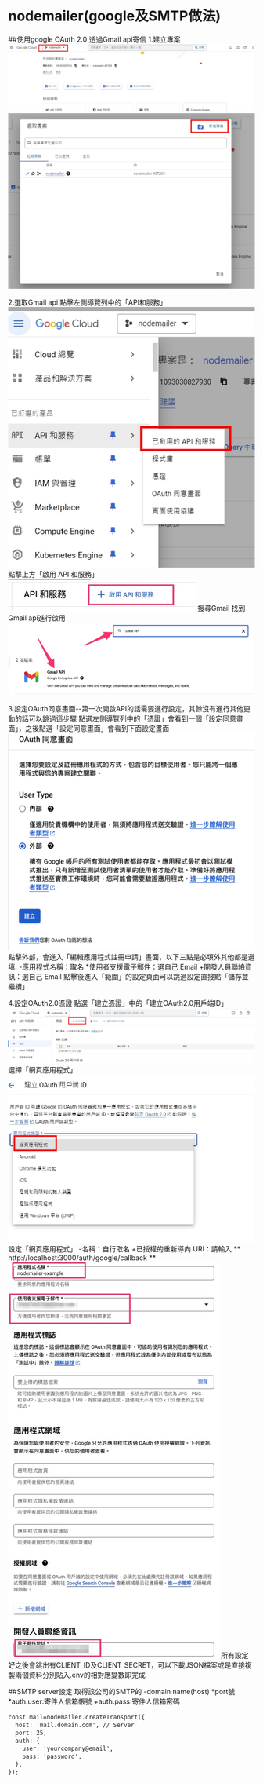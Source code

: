 # nodemailer(google及SMTP做法)

##使用google OAuth 2.0 透過Gmail api寄信
1.建立專案
  ![Select Project" Dropdown Menu](https://github.com/Jennifer53085/nodemailer/blob/main/1701914533295.jpg)
  ![Create New Project](https://github.com/Jennifer53085/nodemailer/blob/main/1701914555154.jpg)

2.選取Gmail api
  點擊左側導覽列中的「API和服務」
  ![APIs and Services Navber](https://github.com/Jennifer53085/nodemailer/blob/main/1701914587716_0.jpg)
  點擊上方「啟用 API 和服務」
  ![APIs and Services Button](https://github.com/Jennifer53085/nodemailer/blob/main/addApi.jpg)
  搜尋Gmail 找到Gmail api進行啟用
  ![Gmail api](https://github.com/Jennifer53085/nodemailer/blob/main/gmail_api.jpg)

3.設定OAuth同意畫面--第一次開啟API的話需要進行設定，其餘沒有進行其他更動的話可以跳過這步驟
  點選左側導覽列中的「憑證」會看到一個「設定同意畫面」，之後點選「設定同意畫面」會看到下面設定畫面
  ![OAuth 2.0 Configuration Screen](https://github.com/Jennifer53085/nodemailer/blob/main/agreement.png)
  點擊外部，會進入「編輯應用程式註冊申請」畫面，以下三點是必填外其他都是選填:
  -應用程式名稱：取名
  *使用者支援電子郵件：選自己 Email
  +開發人員聯絡資訊：選自己 Email
  點擊後進入「範圍」的設定頁面可以跳過設定直接點「儲存並繼續」

4.設定OAuth2.0憑證
  點選「建立憑證」中的「建立OAuth2.0用戶端ID」
  ![Create Credentials](https://github.com/Jennifer53085/nodemailer/blob/main/1701914679132_0.jpg)
  選擇「網頁應用程式」
  ![Select Web Application](https://github.com/Jennifer53085/nodemailer/blob/main/1701914697465_0.jpg)
  設定「網頁應用程式」
  -名稱：自行取名
  +已授權的重新導向 URI：請輸入 ** http://localhost:3000/auth/google/callback **
  ![Setting Web Application](https://github.com/Jennifer53085/nodemailer/blob/main/202307211128.jpg)
  所有設定好之後會跳出有CLIENT_ID及CLIENT_SECRET，可以下載JSON檔案或是直接複製兩個資料分別貼入.env的相對應變數即完成

##SMTP server設定
取得該公司的SMTP的
-domain name(host)
*port號
*auth.user:寄件人信箱帳號
+auth.pass:寄件人信箱密碼
```
const mail=nodemailer.createTransport({
  host: 'mail.domain.com', // Server
  port: 25,
  auth: {
    user: 'yourcompany@email',
    pass: 'password',
  },
});
```
